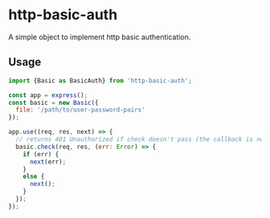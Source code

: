 # http-basic-auth

A simple object to implement http basic authentication.

## Usage

```javascript
import {Basic as BasicAuth} from 'http-basic-auth';

const app = express();
const basic = new Basic({
  file: '/path/to/user-password-pairs'
});

app.use((req, res, next) => {
  // returns 401 Unauthorized if check doesn't pass (the callback is not called, no next).
  basic.check(req, res, (err: Error) => {
    if (err) {
      next(err);
    }
    else {
      next();
    }
  });
});
```
